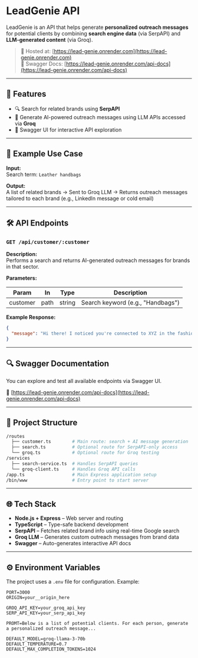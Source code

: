 # LeadGenie API

LeadGenie is an API that helps generate **personalized outreach messages** for potential clients by combining **search engine data** (via SerpAPI) and **LLM-generated content** (via Groq).

> 📌 Hosted at: [https://lead-genie.onrender.com](https://lead-genie.onrender.com)  
> 📄 Swagger Docs: [https://lead-genie.onrender.com/api-docs](https://lead-genie.onrender.com/api-docs)

---

## 🔧 Features

- 🔍 Search for related brands using **SerpAPI**
- 🤖 Generate AI-powered outreach messages using LLM APIs accessed via **Groq**
- 📄 Swagger UI for interactive API exploration

---

## 🧠 Example Use Case

**Input:**  
Search term: `Leather handbags`

**Output:**  
A list of related brands → Sent to Groq LLM → Returns outreach messages tailored to each brand (e.g., LinkedIn message or cold email)

---

## 🛠️ API Endpoints

### `GET /api/customer/:customer`

**Description:**  
Performs a search and returns AI-generated outreach messages for brands in that sector.

**Parameters:**

| Param     | In   | Type   | Description                        |
|-----------|------|--------|------------------------------------|
| customer  | path | string | Search keyword (e.g., "Handbags") |

**Example Response:**

```json
{
  "message": "Hi there! I noticed you're connected to XYZ in the fashion industry..."
}
```

---

## 🔍 Swagger Documentation

You can explore and test all available endpoints via Swagger UI.

📄 [https://lead-genie.onrender.com/api-docs](https://lead-genie.onrender.com/api-docs)

---

## 📁 Project Structure

```bash
/routes
  ├── customer.ts        # Main route: search + AI message generation
  ├── search.ts          # Optional route for SerpAPI-only access
  └── groq.ts            # Optional route for Groq testing
/services
  ├── search-service.ts  # Handles SerpAPI queries
  └── groq-client.ts     # Handles Groq API calls
/app.ts                  # Main Express application setup
/bin/www                 # Entry point to start server
```

---

## 🌐 Tech Stack

- **Node.js + Express** – Web server and routing
- **TypeScript** – Type-safe backend development
- **SerpAPI** – Fetches related brand info using real-time Google search
- **Groq LLM** – Generates custom outreach messages from brand data
- **Swagger** – Auto-generates interactive API docs

---

## ⚙️ Environment Variables

The project uses a `.env` file for configuration. Example:

```env
PORT=3000
ORIGIN=your__origin_here

GROQ_API_KEY=your_groq_api_key
SERP_API_KEY=your_serp_api_key

PROMT=Below is a list of potential clients. For each person, generate a personalized outreach message...

DEFAULT_MODEL=groq-llama-3-70b
DEFAULT_TEMPERATURE=0.7
DEFAULT_MAX_COMPLETION_TOKENS=1024
```